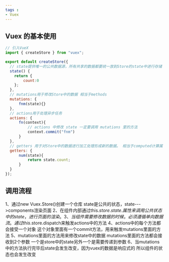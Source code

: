 ```yaml
---
tags : 
- Vuex
---
```


## Vuex 的基本使用
```js
// 引入VueX
import { createStore } from "vuex";

export default createStore({
  // state提供唯一的公共数据源，所有共享的数据都要统一放到Store的state中进行存储
  state() {
    return {
	    count:0
    };
  },
  // mutations用于修改Store中的数据 相当于methods
  mutations: {
	  fnm(state){}
  },
  // actions用于处理异步任务
  actions: {
	  fn(context){
		  // actions 中修改 state 一定要调用 mutations 里的方法
		  context.commit("fnm")
	  }
  },
  // getters 用于对Store中的数据进行加工处理形成新的数据。 相当于computed计算属性
  getters: {
	  num(state){
		  return state.count;
	  }
  }
});
```

## 调用流程


1、通过new Vuex.Store()创建一个仓库 state是公共的状态，state--->components渲染页面
2、在组件内部通过this.$store.state.属性 来调用公共状态中的state，进行页面的渲染。
3、当组件需要修改数据的时候，必须遵循单向数据流。通过this.$store.dispatch来触发actions中的方法
4、actions中的每个方法都会接受一个对象 这个对象里面有一个commit方法，用来触发mutations里面的方法
5、mutations里面的方法用来修改state中的数据 mutations里面的方法都会接收到2个参数 一个是store中的state另外一个是需要传递到参数
6、当mutations中的方法执行完毕后state会发生改变，因为vuex的数据是响应式的 所以组件的状态也会发生改变


